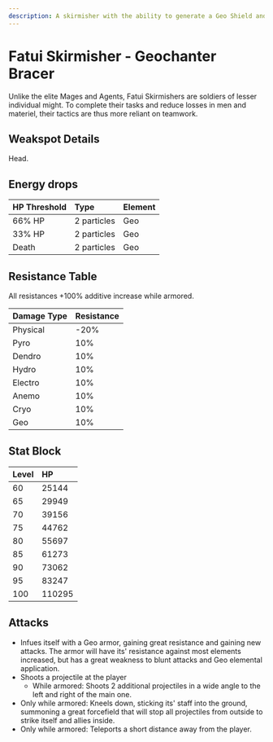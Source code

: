 ```yaml
---
description: A skirmisher with the ability to generate a Geo Shield and defend their allies..
---
```


# Fatui Skirmisher - Geochanter Bracer

Unlike the elite Mages and Agents, Fatui Skirmishers are soldiers of lesser individual might. To complete their tasks and reduce losses in men and materiel, their tactics are thus more reliant on teamwork.

## Weakspot Details

Head.

## Energy drops

| HP Threshold | Type        | Element |
| :----------- | :---------- | :------ |
| 66% HP       | 2 particles | Geo     |
| 33% HP       | 2 particles | Geo     |
| Death        | 2 particles | Geo     |

## Resistance Table

All resistances +100% additive increase while armored.

| Damage Type | Resistance |
| :---------- | :--------- |
| Physical    | -20%       |
| Pyro        | 10%        |
| Dendro      | 10%        |
| Hydro       | 10%        |
| Electro     | 10%        |
| Anemo       | 10%        |
| Cryo        | 10%        |
| Geo         | 10%        |

## Stat Block

| Level | HP     |
| :---- | :----- |
| 60    | 25144  |
| 65    | 29949  |
| 70    | 39156  |
| 75    | 44762  |
| 80    | 55697  |
| 85    | 61273  |
| 90    | 73062  |
| 95    | 83247  |
| 100   | 110295 |

## Attacks

* Infues itself with a Geo armor, gaining great resistance and gaining new attacks. The armor will have its' resistance against most elements increased, but has a great weakness to blunt attacks and Geo elemental application.
* Shoots a projectile at the player
  * While armored: Shoots 2 additional projectiles in a wide angle to the left and right of the main one.
* Only while armored: Kneels down, sticking its' staff into the ground, summoning a great forcefield that will stop all projectiles from outside to strike itself and allies inside.
* Only while armored: Teleports a short distance away from the player.
